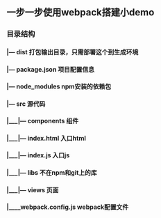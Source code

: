 ## 一步一步使用webpack搭建小demo

### 目录结构

#### |— dist                                       打包输出目录，只需部署这个到生成环境
#### |— package.json                               项目配置信息
#### |— node_modules                               npm安装的依赖包
#### |— src                                        源代码
#### |___|— components                             组件
#### |___|— index.html                             入口html
#### |___|— index.js                               入口js
#### |___|— libs                                   不在npm和git上的库
#### |___|— views                                  页面
#### |____webpack.config.js                        webpack配置文件

